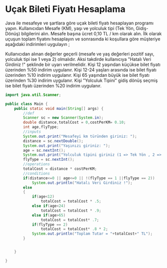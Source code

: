 # Uçak Bileti Fiyatı Hesaplama
Java ile mesafeye ve şartlara göre uçak bileti fiyatı hesaplayan programı yapın. Kullanıcıdan Mesafe (KM), yaşı ve yolculuk tipi (Tek Yön, Gidiş-Dönüş) bilgilerini alın. Mesafe başına ücret 0,10 TL / km olarak alın. İlk olarak uçuşun toplam fiyatını hesaplayın ve sonrasında ki koşullara göre müşteriye aşağıdaki indirimleri uygulayın ;

Kullanıcıdan alınan değerler geçerli (mesafe ve yaş değerleri pozitif sayı, yolculuk tipi ise 1 veya 2) olmalıdır. Aksi takdirde kullanıcıya "Hatalı Veri Girdiniz !" şeklinde bir uyarı verilmelidir.
Kişi 12 yaşından küçükse bilet fiyatı üzerinden %50 indirim uygulanır.
Kişi 12-24 yaşları arasında ise bilet fiyatı üzerinden %10 indirim uygulanır.
Kişi 65 yaşından büyük ise bilet fiyatı üzerinden %30 indirim uygulanır.
Kişi "Yolculuk Tipini" gidiş dönüş seçmiş ise bilet fiyatı üzerinden %20 indirim uygulanır.
```java
import java.util.Scanner;

public class Main {
    public static void main(String[] args) {
        //def
        Scanner sc = new Scanner(System.in);
        double distance,totalCost = 0,costPerKM= 0.10;
        int age,flyType;
        //inputs
        System.out.print("Mesafeyi km türünden giriniz: ");
        distance = sc.nextDouble();
        System.out.print("Yaşınızı giriniz: ");
        age = sc.nextInt();
        System.out.print("Yolculuk tipini giriniz (1 => Tek Yön , 2 => Gidiş Dönüş ): ");
        flyType = sc.nextInt();
        //operations
        totalCost = distance * costPerKM;
        //conditions
        if(distance<=0 || age<=0 || !(flyType == 1 ||flyType == 2))
            System.out.println("Hatalı Veri Girdiniz !");
        else
        {
            if(age<12)
                totalCost = totalCost * .5;
            else if(age<24)
                totalCost = totalCost * .9;
            else if(age>65)
                totalCost = totalCost* .7;
            if(flyType == 2)
                totalCost = totalCost* .8 * 2;
            System.out.println("Toplam Tutar = "+totalCost+" TL");
        }


    }

}
```